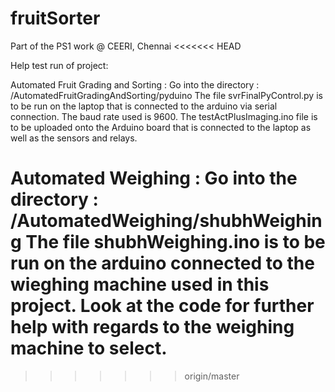 # fruitSorter
Part of the PS1 work @ CEERI, Chennai
<<<<<<< HEAD

Help test run of project:

Automated Fruit Grading and Sorting :
	Go into the directory : /AutomatedFruitGradingAndSorting/pyduino
	The file svrFinalPyControl.py is to be run on the laptop that is connected to the arduino via serial connection.
	The baud rate used is 9600.
	The testActPlusImaging.ino file is to be uploaded onto the Arduino board that is connected to the laptop as well as the sensors and relays.

Automated Weighing :
	Go into the directory : /AutomatedWeighing/shubhWeighing
	The file shubhWeighing.ino is to be run on the arduino connected to the wieghing machine used in this project. Look at the code for further help with regards to the weighing machine to select.
=======
>>>>>>> origin/master
